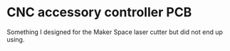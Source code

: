 # CNC accessory controller PCB

Something I designed for the Maker Space laser cutter but did not end up using.
